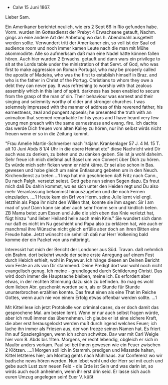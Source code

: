 + Calw 15 Juni 1867.

Lieber Sam.

Ein Amerikaner berichtet neulich, wie ers 2 Sept 66 in Rio gefunden habe. Vorm. wurden im Gottesdienst der Prebyt 4 Erwachsene getauft, Nachm. gings an eine andere Art der Anbetung wo das h. Abendmahl ausgeteilt werden sollte. Verwundert tritt der Amerikaner ein, so voll ist der Saal od audience room und noch immer kamen Leute nach die man mit Mühe akommodirte. Alle so aufmerksam daß man eine Nadel hätte können fallen hören. Auch hier wurden 2 Erwachs. getauft und dann wars ein privilege to sit at the Lords table under the ministration of that Servt. of God, who was first to make aggression on Roman Portugal, who may be properly called the apostle of Madeira, who was the first to establish himself in Braz. and who is the father in Christ of the Portug. Christians to whom they owe a debt they can never pay. It was refreshing to worship with that zealous assembly which in this land of spirit. darkness has been enabled to secure from the grasp of the man of sin. Their behaviour was earnest and their singing and solemnity worthy of older and stronger churches. I was solemnely impressed with the manner of address of this reverend father, his earnestness, zeal and pungent appeals; he presented the truth with an animation that seemed remarkable for his years and I have heard very few young men preach with the same earnestness and evang. fire. Ich dachte das werde Dich freuen vom alten Kalley zu hören, nur ihn selbst wirds nicht freuen wenn er so in die Zeitung kommt.

"Frau Amelie Martin-Schmerber nach 1/4jahr. Krankenlager 57 J. 4 M. 15 T. alt 10 Juni Abds 8 1/4 Uhr in die obere Heimat etc" diese Nachricht wird Dir auch was zu denken, zu beten und zu danken geben. Sie ist ja wohl daheim. Sehr freue ich mich dießmal auf Basel um von Convert über Dich zu hören. Es würde mich sehr ficken wenn er nicht käme. Er sei also schon in Bas. gewesen und habe gleich um seine Entlassung gebeten um in den Neuch. Kirchendienst zu treten ...1 Insp hat mir geschrieben daß Fritz nach Cann., Du nach Palgh. versetzt seiest. Gott gebe nun seinen Segen dazu. Es freut mich daß Du dahin kommst, wo es sich unter den Heiden regt und Du also mehr Veranlassung bekommst hinauszugehen und die noch Fernen einzuladen. ....1 
Heute kam ein Brf von Herm. seine Julie lernt viel engl. letzthin als Papa ihr nicht den Willen that, konnte sie ihm sagen: Sir I am mad of you! Dann kann sie aber auch sehr fromm sein und kindlich beten. ZB Mama betet zum Essen und Julie die sich eben das Knie verletzt hat, fügt hinzu "und lieber Heiland heile auch mein Knie." Sie wundert sich dann nur daß es nicht im Nu geschieht und Papa also zu erklären hat, wie auch er manchmal ihre Wünsche nicht gleich erfülle aber doch an ihren Bitten eine Freude habe. Jetzt wünscht sie sehnlich daß nur Herr Volkening bald komme der ein Packet von uns mitbringt.

Interessirt hat mich der Bericht der Londoner aus Süd. Travan. daß nehmlich ein Brahm. dort bekehrt wurde der seine erste Anregung auf einem Fest durch Hebich erhielt, wohl in Payawur. Ich hänge diesen an Deinen Bericht vom Feste an als von Dir stammend. Deine Predigt dort war wohl noch nicht evangelisch genug. Ich meine - grundlegend durch Schilderung Christi. Das wird doch immer die Hauptsache bleiben, meine ich. Es erfordert aber etwas, in der rechten Stimmung dazu sich zu befinden. So mag es wohl dem lieben Abr. geschenkt worden sein, als er Stunde für Stunde ununterbrochen erzählen konnte. Das freut einen als eine That im Reiche Gottes, wenn auch nie von einem Erfolg etwas offenbar werden sollte. ...1

Mit Kittel lese ich jetzt Protokolle von criminal cases, da er doch damit das gesprochene Mal. am besten lernt. Wenn er nur auch selbst fragen würde, aber ich muß immer das übernehmen. Ich glaube er ist eine sichere Kraft, die aber erst herausgelockt werden muß durch irgend welches Feuer; ich lache ihn immer als Friesen aus, der von freeze seinen Namen hat. Es friert ihn auf Spaziergängen, wenn ich schon schwitze. Dav war mit Carl Weigle hier vom 8. Abds bis 11ten. Morgens, er recht lebendig, obgleich er sich in Maulbr anders vorkam. Paul sei bei ihnen gewesen wie ein Feuer zwischen 2 Klötzen. ....1 Morgen soll ich in Stammh. predigen und Missstde halten, Kittel letzteres hier; am Montag gehts nach Mühlhaus. zur Conferenz wo wir badische news hören werden. Nun lebet wohl und der Herr sei mit euch und gebe auch Lust zum neuen Feld - die Erde ist Sein und was darin ist, so wirds auch euch anheimeln, wenn ihr erst drin seid. Er lasse sich auch euren Umzug angelegen sein!
 Euer V. küßt
